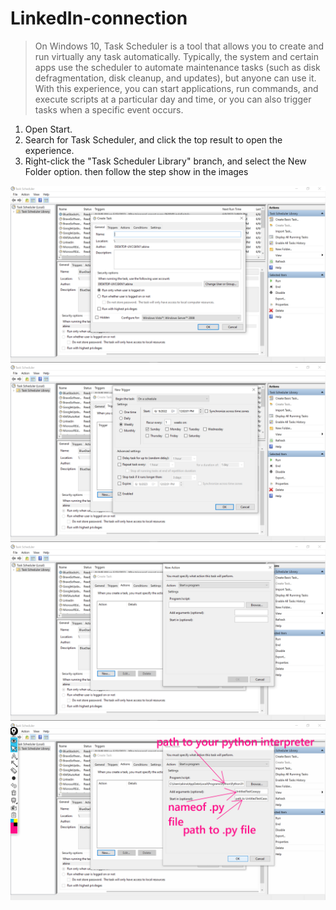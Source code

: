 # LinkedIn-connection

> On Windows 10, Task Scheduler is a tool that allows you to create and run virtually any task automatically. Typically, the system and certain apps use the scheduler to automate maintenance tasks (such as disk defragmentation, disk cleanup, and updates), but anyone can use it. With this experience, you can start applications, run commands, and execute scripts at a particular day and time, or you can also trigger tasks when a specific event occurs.

1. Open Start.
2. Search for Task Scheduler, and click the top result to open the experience.
3. Right-click the "Task Scheduler Library" branch, and select the New Folder option.
then follow the step show in the images

![Alt text](./images/Screenshot211.png?raw=true "Title")
![Alt text](./images/Screenshot212.png?raw=true "Title")
![Alt text](./images/Screenshot213.png?raw=true "Title")
![Alt text](./images/Screenshot214.png?raw=true "Title")
